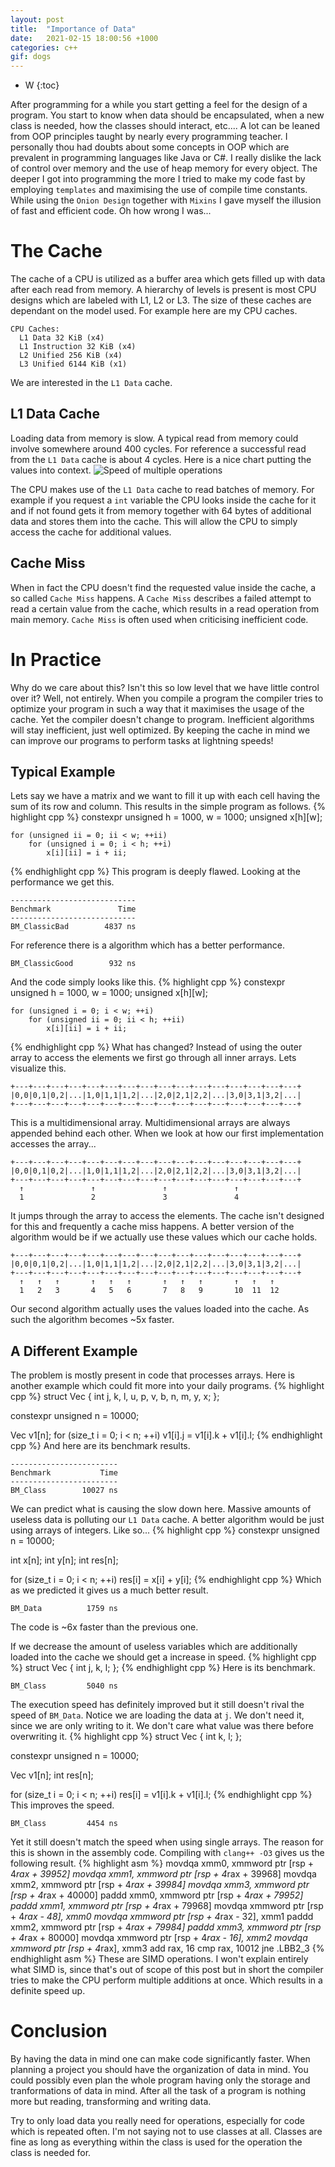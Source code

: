 ```yaml
---
layout: post
title:  "Importance of Data"
date:   2021-02-15 18:00:56 +1000
categories: c++
gif: dogs
---
```

* W
{:toc}

After programming for a while you start getting a feel for the design of a program. You start to know when data should be encapsulated, when a new class is needed, how the classes should interact, etc.... A lot can be leaned from OOP principles taught by nearly every programming teacher. I personally thou had doubts about some concepts in OOP which are prevalent in programming languages like Java or C#. I really dislike the lack of control over memory and the use of heap memory for every object. The deeper I got into programming the more I tried to make my code fast by employing `templates` and maximising the use of compile time constants. While using the `Onion Design` together with `Mixins` I gave myself the illusion of fast and efficient code. Oh how wrong I was...

# The Cache
The cache of a CPU is utilized as a buffer area which gets filled up with data after each read from memory. A hierarchy of levels is present is most CPU designs which are labeled with L1, L2 or L3. The size of these caches are dependant on the model used. For example here are my CPU caches.
```
CPU Caches:
  L1 Data 32 KiB (x4)
  L1 Instruction 32 KiB (x4)
  L2 Unified 256 KiB (x4)
  L3 Unified 6144 KiB (x1)
```
We are interested in the `L1 Data` cache.

## L1 Data Cache
Loading data from memory is slow. A typical read from memory could involve somewhere around 400 cycles. For reference a successful read from the `L1 Data` cache is about 4 cycles. Here is a nice chart putting the values into context.
![Speed of multiple operations](/blog/assets/speed_reference.png)

The CPU makes use of the `L1 Data` cache to read batches of memory. For example if you request a `int` variable the CPU looks inside the cache for it and if not found gets it from memory together with 64 bytes of additional data and stores them into the cache. This will allow the CPU to simply access the cache for additional values.

## Cache Miss
When in fact the CPU doesn't find the requested value inside the cache, a so called `Cache Miss` happens. A `Cache Miss` describes a failed attempt to read a certain value from the cache, which results in a read operation from main memory. `Cache Miss` is often used when criticising inefficient code.

# In Practice
Why do we care about this? Isn't this so low level that we have little control over it? Well, not entirely. When you compile a program the compiler tries to optimize your program in such a way that it maximises the usage of the cache. Yet the compiler doesn't change to program. Inefficient algorithms will stay inefficient, just well optimized. By keeping the cache in mind we can improve our programs to perform tasks at lightning speeds!

## Typical Example
Lets say we have a matrix and we want to fill it up with each cell having the sum of its row and column. This results in the simple program as follows.
{% highlight cpp %}
constexpr unsigned h = 1000, w = 1000;
unsigned x[h][w];

    for (unsigned ii = 0; ii < w; ++ii)
        for (unsigned i = 0; i < h; ++i)
            x[i][ii] = i + ii;
{% endhighlight cpp %}
This program is deeply flawed. Looking at the performance we get this.
```
----------------------------
Benchmark               Time
----------------------------
BM_ClassicBad        4837 ns
```
For reference there is a algorithm which has a better performance.
```
BM_ClassicGood        932 ns
```
And the code simply looks like this.
{% highlight cpp %}
constexpr unsigned h = 1000, w = 1000;
unsigned x[h][w];

    for (unsigned i = 0; i < w; ++i)
        for (unsigned ii = 0; ii < h; ++ii)
            x[i][ii] = i + ii;
{% endhighlight cpp %}
What has changed? Instead of using the outer array to access the elements we first go through all inner arrays. Lets visualize this.
```
+---+---+---+---+---+---+---+---+---+---+---+---+---+---+---+---+
|0,0|0,1|0,2|...|1,0|1,1|1,2|...|2,0|2,1|2,2|...|3,0|3,1|3,2|...|
+---+---+---+---+---+---+---+---+---+---+---+---+---+---+---+---+
```
This is a multidimensional array. Multidimensional arrays are always appended behind each other. When we look at how our first implementation accesses the array...
```
+---+---+---+---+---+---+---+---+---+---+---+---+---+---+---+---+
|0,0|0,1|0,2|...|1,0|1,1|1,2|...|2,0|2,1|2,2|...|3,0|3,1|3,2|...|
+---+---+---+---+---+---+---+---+---+---+---+---+---+---+---+---+
  ↑               ↑               ↑               ↑
  1               2               3               4
```
It jumps through the array to access the elements. The cache isn't designed for this and frequently a cache miss happens. A better version of the algorithm would be if we actually use these values which our cache holds.
```
+---+---+---+---+---+---+---+---+---+---+---+---+---+---+---+---+
|0,0|0,1|0,2|...|1,0|1,1|1,2|...|2,0|2,1|2,2|...|3,0|3,1|3,2|...|
+---+---+---+---+---+---+---+---+---+---+---+---+---+---+---+---+
  ↑   ↑   ↑       ↑   ↑   ↑       ↑   ↑   ↑       ↑   ↑   ↑
  1   2   3       4   5   6       7   8   9       10  11  12
```
Our second algorithm actually uses the values loaded into the cache. As such the algorithm becomes ~5x faster.

## A Different Example
The problem is mostly present in code that processes arrays. Here is another example which could fit more into your daily programs.
{% highlight cpp %}
struct Vec
{
    int j, k, l, u, p, v, b, n, m, y, x;
};

constexpr unsigned n = 10000;

Vec v1[n];
for (size_t i = 0; i < n; ++i) v1[i].j = v1[i].k + v1[i].l;
{% endhighlight cpp %}
And here are its benchmark results.
```
------------------------
Benchmark           Time
------------------------
BM_Class        10027 ns
```
We can predict what is causing the slow down here. Massive amounts of useless data is polluting our `L1 Data` cache. A better algorithm would be just using arrays of integers. Like so...
{% highlight cpp %}
constexpr unsigned n = 10000;

int x[n];
int y[n];
int res[n];

for (size_t i = 0; i < n; ++i) res[i] = x[i] + y[i];
{% endhighlight cpp %}
Which as we predicted it gives us a much better result.
```
BM_Data          1759 ns
```
The code is ~6x faster than the previous one.

If we decrease the amount of useless variables which are additionally loaded into the cache we should get a increase in speed.
{% highlight cpp %}
struct Vec
{
    int j, k, l;
};
{% endhighlight cpp %}
Here is its benchmark.
```
BM_Class         5040 ns
```
The execution speed has definitely improved but it still doesn't rival the speed of `BM_Data`. Notice we are loading the data at `j`. We don't need it, since we are only writing to it. We don't care what value was there before overwriting it.
{% highlight cpp %}
struct Vec
{
    int k, l;
};

constexpr unsigned n = 10000;

Vec v1[n];
int res[n];

for (size_t i = 0; i < n; ++i) res[i] = v1[i].k + v1[i].l;
{% endhighlight cpp %}
This improves the speed.
```
BM_Class         4454 ns
```
Yet it still doesn't match the speed when using single arrays. The reason for this is shown in the assembly code. Compiling with `clang++ -O3` gives us the following result.
{% highlight asm %}
movdqa  xmm0, xmmword ptr [rsp + 4*rax + 39952]
movdqa  xmm1, xmmword ptr [rsp + 4*rax + 39968]
movdqa  xmm2, xmmword ptr [rsp + 4*rax + 39984]
movdqa  xmm3, xmmword ptr [rsp + 4*rax + 40000]
paddd   xmm0, xmmword ptr [rsp + 4*rax + 79952]
paddd   xmm1, xmmword ptr [rsp + 4*rax + 79968]
movdqa  xmmword ptr [rsp + 4*rax - 48], xmm0
movdqa  xmmword ptr [rsp + 4*rax - 32], xmm1
paddd   xmm2, xmmword ptr [rsp + 4*rax + 79984]
paddd   xmm3, xmmword ptr [rsp + 4*rax + 80000]
movdqa  xmmword ptr [rsp + 4*rax - 16], xmm2
movdqa  xmmword ptr [rsp + 4*rax], xmm3
add     rax, 16
cmp     rax, 10012
jne     .LBB2_3
{% endhighlight asm %}
These are SIMD operations. I won't explain entirely what SIMD is, since that's out of scope of this post but in short the compiler tries to make the CPU perform multiple additions at once. Which results in a definite speed up.

# Conclusion
By having the data in mind one can make code significantly faster. When planning a project you should have the organization of data in mind. You could possibly even plan the whole program having only the storage and tranformations of data in mind. After all the task of a program is nothing more but reading, transforming and writing data.

Try to only load data you really need for operations, especially for code which is repeated often. I'm not saying not to use classes at all. Classes are fine as long as everything within the class is used for the operation the class is needed for.